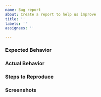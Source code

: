 ```yaml
---
name: Bug report
about: Create a report to help us improve
title: ''
labels: ''
assignees: ''

---
```


### Expected Behavior


### Actual Behavior


### Steps to Reproduce


### Screenshots
